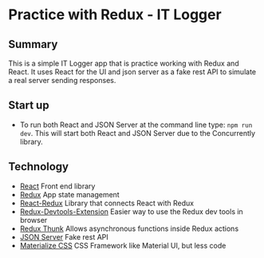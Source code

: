 # Practice with Redux - IT Logger

## Summary

This is a simple IT Logger app that is practice working with Redux and React. It uses React for the UI and json server as a fake rest API to simulate a real server sending responses.

## Start up

- To run both React and JSON Server at the command line type: `npm run dev`. This will start both React and JSON Server due to the Concurrently library.

## Technology

- [React](https://reactjs.org/) Front end library
- [Redux](https://redux.js.org/) App state management
- [React-Redux](https://react-redux.js.org/) Library that connects React with Redux
- [Redux-Devtools-Extension](https://www.npmjs.com/package/redux-devtools-extension) Easier way to use the Redux dev tools in browser
- [Redux Thunk](https://www.npmjs.com/package/redux-thunk) Allows asynchronous functions inside Redux actions
- [JSON Server](https://www.npmjs.com/package/json-server) Fake rest API
- [Materialize CSS](https://materializecss.com/) CSS Framework like Material UI, but less code
